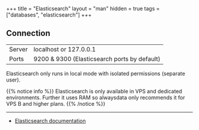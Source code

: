 +++
title = "Elasticsearch"
layout = "man"
hidden = true
tags = ["databases", "elasticsearch"]
+++

## Connection

|||
|--- |--- |
|Server|localhost or 127.0.0.1|
|Ports|9200 & 9300 (Elasticsearch ports by default)|

Elasticsearch only runs in local mode with isolated permissions (separate user).

{{% notice info %}}
Elasticsearch is only available in VPS and dedicated environments. Further it uses RAM so alwaysdata only recommends it for VPS B and higher plans.
{{% /notice %}}

---

- [Elasticsearch documentation](https://www.elastic.co/guide/index.html)
